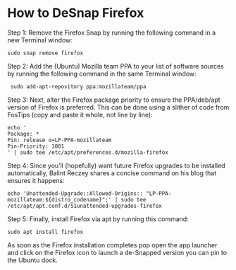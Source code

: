# How to DeSnap Firefox

Step 1: Remove the Firefox Snap by running the following command in a new Terminal window:

```
sudo snap remove firefox
```

Step 2: Add the (Ubuntu) Mozilla team PPA to your list of software sources by running the following command in the same Terminal window:

```
 sudo add-apt-repository ppa:mozillateam/ppa
```

Step 3: Next, alter the Firefox package priority to ensure the PPA/deb/apt version of Firefox is preferred. This can be done using a slither of code from FosTips (copy and paste it whole, not line by line):

```
echo '
Package: *
Pin: release o=LP-PPA-mozillateam
Pin-Priority: 1001
' | sudo tee /etc/apt/preferences.d/mozilla-firefox
```


Step 4: Since you’ll (hopefully) want future Firefox upgrades to be installed automatically, Balint Reczey shares a concise command on his blog that ensures it happens:

```
echo 'Unattended-Upgrade::Allowed-Origins:: "LP-PPA-mozillateam:${distro_codename}";' | sudo tee /etc/apt/apt.conf.d/51unattended-upgrades-firefox
```

Step 5: Finally, install Firefox via apt by running this command:

```
sudo apt install firefox
```
As soon as the Firefox installation completes pop open the app launcher and click on the Firefox icon to launch a de-Snapped version you can pin to the Ubuntu dock.